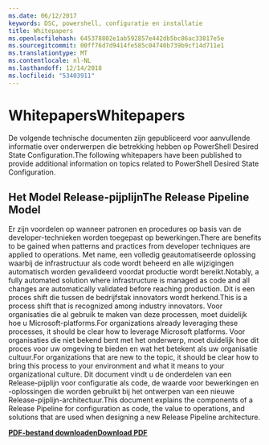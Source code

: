 ```yaml
---
ms.date: 06/12/2017
keywords: DSC, powershell, configuratie en installatie
title: Whitepapers
ms.openlocfilehash: 645378802e1ab592857e442db5bc86ac33817e5e
ms.sourcegitcommit: 00ff76d7d9414fe585c04740b739b9cf14d711e1
ms.translationtype: MT
ms.contentlocale: nl-NL
ms.lasthandoff: 12/14/2018
ms.locfileid: "53403911"
---
```

# <a name="whitepapers"></a><span data-ttu-id="e8eef-103">Whitepapers</span><span class="sxs-lookup"><span data-stu-id="e8eef-103">Whitepapers</span></span>

<span data-ttu-id="e8eef-104">De volgende technische documenten zijn gepubliceerd voor aanvullende informatie over onderwerpen die betrekking hebben op PowerShell Desired State Configuration.</span><span class="sxs-lookup"><span data-stu-id="e8eef-104">The following whitepapers have been published to provide additional information on topics related to PowerShell Desired State Configuration.</span></span>

## <a name="the-release-pipeline-model"></a><span data-ttu-id="e8eef-105">Het Model Release-pijplijn</span><span class="sxs-lookup"><span data-stu-id="e8eef-105">The Release Pipeline Model</span></span>
<span data-ttu-id="e8eef-106">Er zijn voordelen op wanneer patronen en procedures op basis van de developer-technieken worden toegepast op bewerkingen.</span><span class="sxs-lookup"><span data-stu-id="e8eef-106">There are benefits to be gained when patterns and practices from developer techniques are applied to operations.</span></span> <span data-ttu-id="e8eef-107">Met name, een volledig geautomatiseerde oplossing waarbij de infrastructuur als code wordt beheerd en alle wijzigingen automatisch worden gevalideerd voordat productie wordt bereikt.</span><span class="sxs-lookup"><span data-stu-id="e8eef-107">Notably, a fully automated solution where infrastructure is managed as code and all changes are automatically validated before reaching production.</span></span> <span data-ttu-id="e8eef-108">Dit is een proces shift die tussen de bedrijfstak innovators wordt herkend.</span><span class="sxs-lookup"><span data-stu-id="e8eef-108">This is a process shift that is recognized among industry innovators.</span></span> <span data-ttu-id="e8eef-109">Voor organisaties die al gebruik te maken van deze processen, moet duidelijk hoe u Microsoft-platforms.</span><span class="sxs-lookup"><span data-stu-id="e8eef-109">For organizations already leveraging these processes, it should be clear how to leverage Microsoft platforms.</span></span> <span data-ttu-id="e8eef-110">Voor organisaties die niet bekend bent met het onderwerp, moet duidelijk hoe dit proces voor uw omgeving te bieden en wat het betekent als uw organisatie cultuur.</span><span class="sxs-lookup"><span data-stu-id="e8eef-110">For organizations that are new to the topic, it should be clear how to bring this process to your environment and what it means to your organizational culture.</span></span> <span data-ttu-id="e8eef-111">Dit document vindt u de onderdelen van een Release-pijplijn voor configuratie als code, de waarde voor bewerkingen en -oplossingen die worden gebruikt bij het ontwerpen van een nieuwe Release-pijplijn-architectuur.</span><span class="sxs-lookup"><span data-stu-id="e8eef-111">This document explains the components of a Release Pipeline for configuration as code, the value to operations, and solutions that are used when designing a new Release Pipeline architecture.</span></span>

<span data-ttu-id="e8eef-112">**[PDF-bestand downloaden](http://aka.ms/thereleasepipelinemodelpdf)**</span><span class="sxs-lookup"><span data-stu-id="e8eef-112">**[Download PDF](http://aka.ms/thereleasepipelinemodelpdf)**</span></span>
